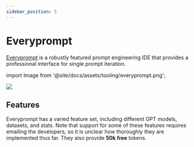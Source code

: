 ```yaml
---
sidebar_position: 5
---
```


# Everyprompt 

[Everyprompt](https://www.everyprompt.com) is a robustly featured prompt engineering IDE 
that provides a professional interface for single prompt iteration.


import Image from '@site/docs/assets/tooling/everyprompt.png';

<div style={{textAlign: 'center'}}>
  <img src={Image} style={{width: "750px"}} />
</div>

## Features

Everyprompt has a varied feature set, including different GPT models, datasets, 
and stats. Note that support for some of these features requires emailing the developers,
so it is unclear how thoroughly they are implemented thus far. They also provide **50k free** tokens. 